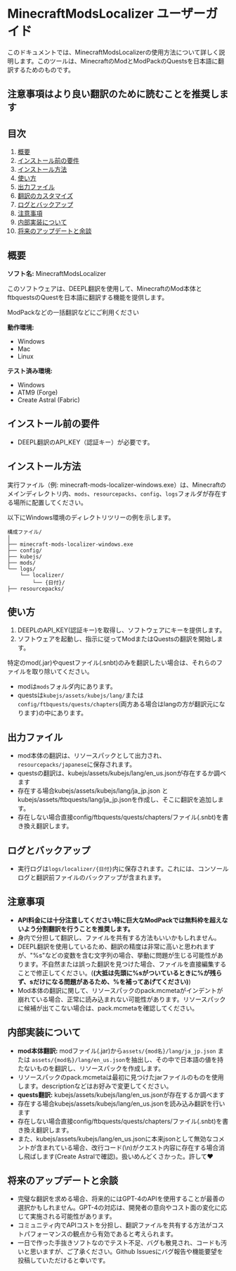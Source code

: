 # MinecraftModsLocalizer ユーザーガイド

このドキュメントでは、MinecraftModsLocalizerの使用方法について詳しく説明します。このツールは、MinecraftのModとModPackのQuestsを日本語に翻訳するためのものです。
## 注意事項はより良い翻訳のために読むことを推奨します

## 目次

1. [概要](#概要)
2. [インストール前の要件](#インストール前の要件)
3. [インストール方法](#インストール方法)
4. [使い方](#使い方)
5. [出力ファイル](#出力ファイル)
6. [翻訳のカスタマイズ](#翻訳のカスタマイズ)
7. [ログとバックアップ](#ログとバックアップ)
8. [注意事項](#注意事項)
9. [内部実装について](#内部実装について)
10. [将来のアップデートと余談](#将来のアップデートと余談)

## 概要

**ソフト名:** MinecraftModsLocalizer

このソフトウェアは、DEEPL翻訳を使用して、MinecraftのMod本体とftbquestsのQuestを日本語に翻訳する機能を提供します。

ModPackなどの一括翻訳などにご利用ください

**動作環境:**
- Windows
- Mac
- Linux

**テスト済み環境:**
- Windows
- ATM9 (Forge)
- Create Astral (Fabric)

## インストール前の要件

- DEEPL翻訳のAPI_KEY（認証キー）が必要です。

## インストール方法

実行ファイル（例: minecraft-mods-localizer-windows.exe）は、Minecraftのメインディレクトリ内、`mods`、`resourcepacks`、`config`、`logs`フォルダが存在する場所に配置してください。

以下にWindows環境のディレクトリツリーの例を示します。

```
構成ファイル/
│
├── minecraft-mods-localizer-windows.exe
├── config/
├── kubejs/
├── mods/
└── logs/
    └── localizer/
        └── {日付}/
├── resourcepacks/
```

## 使い方

1. DEEPLのAPI_KEY(認証キー)を取得し、ソフトウェアにキーを提供します。
2. ソフトウェアを起動し、指示に従ってModまたはQuestsの翻訳を開始します。

特定のmod(.jar)やquestファイル(.snbt)のみを翻訳したい場合は、それらのファイルを取り除いてください。

- modは`mods`フォルダ内にあります。
- questsは`kubejs/assets/kubejs/lang/`または`config/ftbquests/quests/chapters`(両方ある場合はlangの方が翻訳元になります)の中にあります。

## 出力ファイル

- mod本体の翻訳は、リソースパックとして出力され、`resourcepacks/japanese`に保存されます。
- questsの翻訳は、kubejs/assets/kubejs/lang/en_us.jsonが存在するか調べます
- 存在する場合kubejs/assets/kubejs/lang/ja_jp.json と kubejs/assets/ftbquests/lang/ja_jp.jsonを作成し、そこに翻訳を追加します。
- 存在しない場合直接config/ftbquests/quests/chapters/ファイル(.snbt)を書き換え翻訳します。

## ログとバックアップ

- 実行ログは`logs/localizer/{日付}`内に保存されます。これには、コンソールログと翻訳前ファイルのバックアップが含まれます。

## 注意事項

- **API料金には十分注意してください特に巨大なModPackでは無料枠を超えないよう分割翻訳を行うことを推奨します。**
- 身内で分担して翻訳し、ファイルを共有する方法もいいかもしれません。
- DEEPL翻訳を使用しているため、翻訳の精度は非常に高いと思われますが、"%s"などの変数を含む文字列の場合、挙動に問題が生じる可能性があります。不自然または誤った翻訳を見つけた場合、ファイルを直接編集することで修正してください。(**(大抵は先頭に%sがついているときに%が残らず、sだけになる問題があるため、%を補ってあげてください)**)
- Mod本体の翻訳に関して、リソースパックのpack.mcmetaがインデントが崩れている場合、正常に読み込まれない可能性があります。リソースパックに候補が出てこない場合は、pack.mcmetaを確認してください。

## 内部実装について

- **mod本体翻訳:** modファイル(.jar)から`assets/{mod名}/lang/ja_jp.json` または `assets/{mod名}/lang/en_us.json`を抽出し、その中で日本語の値を持たないものを翻訳し、リソースパックを作成します。
- リソースパックのpack.mcmetaは最初に見つけたjarファイルのものを使用します。descriptionなどはお好みで変更してください。
- **quests翻訳:** kubejs/assets/kubejs/lang/en_us.jsonが存在するか調べます
- 存在する場合kubejs/assets/kubejs/lang/en_us.jsonを読み込み翻訳を行います
- 存在しない場合直接config/ftbquests/quests/chapters/ファイル(.snbt)を書き換え翻訳します。
- また、kubejs/assets/kubejs/lang/en_us.jsonに本来jsonとして無効なコメントが含まれている場合、改行コード(\n)がクエスト内容に存在する場合消し飛ばします(Create Astralで確認)。扱いめんどくさかった。許して❤

## 将来のアップデートと余談

- 完璧な翻訳を求める場合、将来的にはGPT-4のAPIを使用することが最善の選択かもしれません。GPT-4の対応は、開発者の意向やコスト面の変化に応じて実施される可能性があります。
- コミュニティ内でAPIコストを分担し、翻訳ファイルを共有する方法がコストパフォーマンスの観点から有効であると考えられます。
- 一日で作った手抜きソフトなのでテスト不足、バグも散見され、コードも汚いと思いますが、ご了承ください。Github Issuesにバグ報告や機能要望を投稿していただけると幸いです。